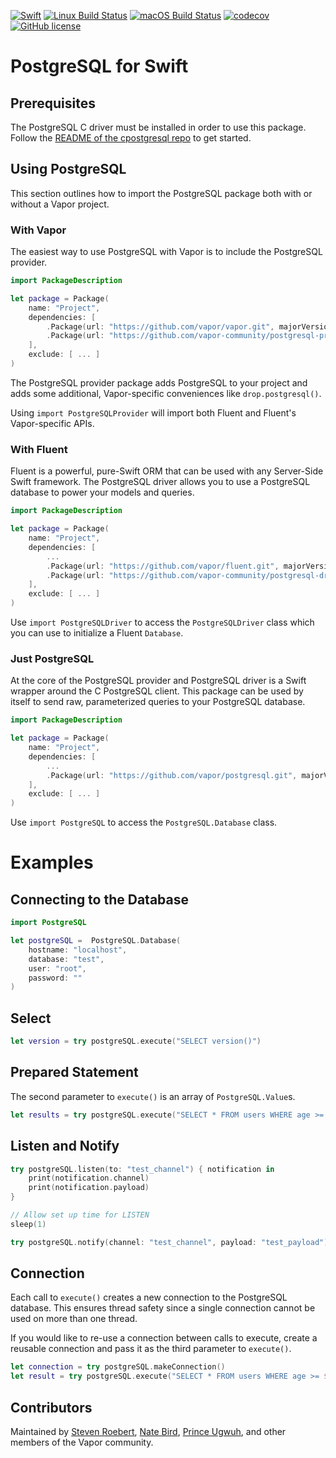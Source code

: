 [![Swift](https://img.shields.io/badge/swift-3.1_--_4.0-brightgreen.svg)](https://swift.org)
[![Linux Build Status](https://img.shields.io/circleci/project/github/vapor-community/postgresql.svg?label=Linux)](https://circleci.com/gh/vapor-community/postgresql)
[![macOS Build Status](https://img.shields.io/travis/vapor-community/postgresql.svg?label=macOS)](https://travis-ci.org/vapor-community/postgresql)
[![codecov](https://codecov.io/gh/vapor-community/postgresql/branch/master/graph/badge.svg)](https://codecov.io/gh/vapor-community/postgresql)
[![GitHub license](https://img.shields.io/badge/license-MIT-brightgreen.svg)](LICENSE)

# PostgreSQL for Swift

## Prerequisites

The PostgreSQL C driver must be installed in order to use this package.  
Follow the [README of the cpostgresql repo](https://github.com/vapor-community/cpostgresql/blob/master/README.md) to get started.

## Using PostgreSQL

This section outlines how to import the PostgreSQL package both with or without a Vapor project.

### With Vapor

The easiest way to use PostgreSQL with Vapor is to include the PostgreSQL provider.

```swift
import PackageDescription

let package = Package(
    name: "Project",
    dependencies: [
        .Package(url: "https://github.com/vapor/vapor.git", majorVersion: 2),
        .Package(url: "https://github.com/vapor-community/postgresql-provider.git", majorVersion: 2)
    ],
    exclude: [ ... ]
)
```

The PostgreSQL provider package adds PostgreSQL to your project and adds some additional, Vapor-specific conveniences like `drop.postgresql()`.

Using `import PostgreSQLProvider` will import both Fluent and Fluent's Vapor-specific APIs.

### With Fluent

Fluent is a powerful, pure-Swift ORM that can be used with any Server-Side Swift framework. The PostgreSQL driver allows you to use a PostgreSQL database to power your models and queries.

```swift
import PackageDescription

let package = Package(
    name: "Project",
    dependencies: [
        ...
        .Package(url: "https://github.com/vapor/fluent.git", majorVersion: 2),
        .Package(url: "https://github.com/vapor-community/postgresql-driver.git", majorVersion: 2)
    ],
    exclude: [ ... ]
)
```

Use `import PostgreSQLDriver` to access the `PostgreSQLDriver` class which you can use to initialize a Fluent `Database`.

### Just PostgreSQL

At the core of the PostgreSQL provider and PostgreSQL driver is a Swift wrapper around the C PostgreSQL client. This package can be used by itself to send raw, parameterized queries to your PostgreSQL database.

```swift
import PackageDescription

let package = Package(
    name: "Project",
    dependencies: [
        ...
        .Package(url: "https://github.com/vapor/postgresql.git", majorVersion: 2)
    ],
    exclude: [ ... ]
)
```

Use `import PostgreSQL` to access the `PostgreSQL.Database` class.


# Examples

## Connecting to the Database

```swift
import PostgreSQL

let postgreSQL =  PostgreSQL.Database(
    hostname: "localhost",
    database: "test",
    user: "root",
    password: ""
)
```

## Select

```swift
let version = try postgreSQL.execute("SELECT version()")
```

## Prepared Statement

The second parameter to `execute()` is an array of `PostgreSQL.Value`s.

```swift
let results = try postgreSQL.execute("SELECT * FROM users WHERE age >= $1", [.int(21)])
```

## Listen and Notify

```swift
try postgreSQL.listen(to: "test_channel") { notification in
    print(notification.channel)
    print(notification.payload)
}

// Allow set up time for LISTEN
sleep(1)

try postgreSQL.notify(channel: "test_channel", payload: "test_payload")

```

## Connection

Each call to `execute()` creates a new connection to the PostgreSQL database. This ensures thread safety since a single connection cannot be used on more than one thread.

If you would like to re-use a connection between calls to execute, create a reusable connection and pass it as the third parameter to `execute()`.

```swift
let connection = try postgreSQL.makeConnection()
let result = try postgreSQL.execute("SELECT * FROM users WHERE age >= $1", [.int(21)]), connection)
```

## Contributors

Maintained by [Steven Roebert](https://github.com/sroebert), [Nate Bird](https://twitter.com/natesbird), [Prince Ugwuh](https://twitter.com/Prince2k3), and other members of the Vapor community.
